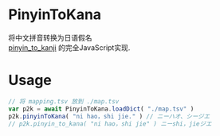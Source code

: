 # PinyinToKana
将中文拼音转换为日语假名  
[pinyin_to_kanji](https://bgithub.xyz/uiur/pinyin_to_kana/) 的完全JavaScript实现.  

# Usage
```js
// 将 mapping.tsv 放到 ./map.tsv
var p2k = await PinyinToKana.loadDict( "./map.tsv" )
p2k.pinyinToKana( "ni hao，shi jie." ) // ニーハオ、シージエ
// p2k.pinyin_to_kana( "ni hao，shi jie" ) ニーshi，jieジエ
```
